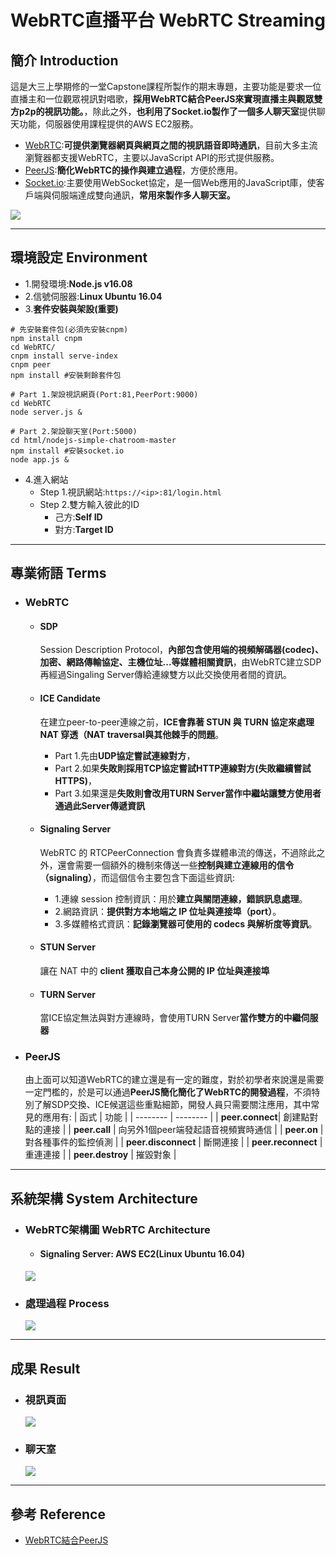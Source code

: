 # WebRTC直播平台 WebRTC Streaming

## 簡介 Introduction
這是大三上學期修的一堂Capstone課程所製作的期末專題，主要功能是要求一位直播主和一位觀眾視訊對唱歌，**採用WebRTC結合PeerJS來實現直播主與觀眾雙方p2p的視訊功能。**，除此之外，**也利用了Socket.io製作了一個多人聊天室**提供聊天功能，伺服器使用課程提供的AWS EC2服務。


- [WebRTC](https://webrtc.org/):**可提供瀏覽器網頁與網頁之間的視訊語音即時通訊**，目前大多主流瀏覽器都支援WebRTC，主要以JavaScript API的形式提供服務。
- [PeerJS](https://peerjs.com/):**簡化WebRTC的操作與建立過程**，方便於應用。
- [Socket.io](https://socket.io/):主要使用WebSocket協定，是一個Web應用的JavaScript庫，使客戶端與伺服端達成雙向通訊，**常用來製作多人聊天室。**

![](https://i.imgur.com/l9493AC.png)

----------------------------------------

## 環境設定 Environment
- 1.開發環境:**Node.js v16.08**
- 2.信號伺服器:**Linux Ubuntu 16.04**
- 3.**套件安裝與架設(重要)**
```bash=
# 先安裝套件包(必須先安裝cnpm)
npm install cnpm
cd WebRTC/
cnpm install serve-index
cnpm peer
npm install #安裝剩餘套件包
    
# Part 1.架設視訊網頁(Port:81,PeerPort:9000)
cd WebRTC
node server.js &

# Part 2.架設聊天室(Port:5000)
cd html/nodejs-simple-chatroom-master 
npm install #安裝socket.io
node app.js &
```

- 4.進入網站
    - Step 1.視訊網站:```https://<ip>:81/login.html```
    - Step 2.雙方輸入彼此的ID
        - 己方:**Self ID**
        - 對方:**Target ID**
    
----------------------------------------
## 專業術語 Terms
- ### WebRTC
    - #### **SDP**
        Session Description Protocol，**內部包含使用端的視頻解碼器(codec)、加密、網路傳輸協定、主機位址...等媒體相關資訊**，由WebRTC建立SDP再經過Singaling Server傳給連線雙方以此交換使用者間的資訊。

    - #### **ICE Candidate**
        在建立peer-to-peer連線之前，**ICE會靠著 STUN 與 TURN 協定來處理 NAT 穿透（NAT traversal與其他棘手的問題**。
        - Part 1.先由**UDP協定嘗試連線對方**，
        - Part 2.如果**失敗則採用TCP協定嘗試HTTP連線對方(失敗繼續嘗試HTTPS)**，
        - Part 3.如果還是**失敗則會改用TURN Server當作中繼站讓雙方使用者通過此Server傳遞資訊** 

    - #### **Signaling Server**
        WebRTC 的 RTCPeerConnection 會負責多媒體串流的傳送，不過除此之外，還會需要一個額外的機制來傳送一些**控制與建立連線用的信令（signaling）**，而這個信令主要包含下面這些資訊:
        - 1.連線 session 控制資訊：用於**建立與關閉連線，錯誤訊息處理**。
        - 2.網路資訊：**提供對方本地端之 IP 位址與連接埠（port）**。
        - 3.多媒體格式資訊：**記錄瀏覽器可使用的 codecs 與解析度等資訊**。

    - #### **STUN Server**
        讓在 NAT 中的 **client 獲取自己本身公開的 IP 位址與連接埠** 

    - #### **TURN Server**
        當ICE協定無法與對方連線時，會使用TURN Server**當作雙方的中繼伺服器**

- ### PeerJS
    由上面可以知道WebRTC的建立還是有一定的難度，對於初學者來說還是需要一定門檻的，於是可以通過**PeerJS簡化簡化了WebRTC的開發過程**，不須特別了解SDP交換、ICE候選這些重點細節，開發人員只需要關注應用，其中常見的應用有:
    | 函式 | 功能 | 
    | -------- | -------- |
    | **peer.connect**| 創建點對點的連接  | 
    | **peer.call** | 向另外1個peer端發起語音視頻實時通信 |
    | **peer.on** | 對各種事件的監控偵測 |
    | **peer.disconnect** | 斷開連接 |
    | **peer.reconnect** | 重連連接 |
    | **peer.destroy** | 摧毀對象 |

----------------------------------------
## 系統架構 System Architecture
- ### WebRTC架構圖 WebRTC Architecture
    - #### Signaling Server: **AWS EC2(Linux Ubuntu 16.04)**

    ![](https://i.imgur.com/iQTNKkh.png)


- ### 處理過程 Process
    ![](https://i.imgur.com/KYHqut2.png)

----------------------------------------
## 成果 Result

- ### 視訊頁面 
    ![](https://i.imgur.com/SmYecsB.png)

- ### 聊天室 
    ![](https://i.imgur.com/QI0ii2M.png)

----------------------------------------
## 參考 Reference

- [WebRTC結合PeerJS](https://www.cnblogs.com/yjmyzz/p/peerjs-tutorial.html)
